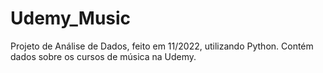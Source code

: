 # Udemy_Music
Projeto de Análise de Dados, feito em 11/2022, utilizando Python.
Contém dados sobre os cursos de música na Udemy.
